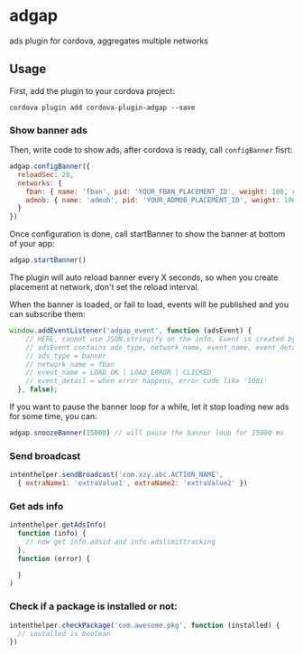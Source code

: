 # adgap
ads plugin for cordova, aggregates multiple networks

## Usage

First, add the plugin to your cordova project:

```
cordova plugin add cordova-plugin-adgap --save
```

### Show banner ads

Then, write code to show ads, after cordova is ready, call `configBanner` fisrt:

```js
adgap.configBanner({
  reloadSec: 26,
  networks: {
    fban: { name: 'fban', pid: 'YOUR_FBAN_PLACEMENT_ID', weight: 100, reloadSec: 25 },
    admob: { name: 'admob', pid: 'YOUR_ADMOB_PLACEMENT_ID', weight: 100, reloadSec: 25 },
  }
})
```

Once configuration is done, call startBanner to show the banner at bottom of your app:

```js
adgap.startBanner()
```

The plugin will auto reload banner every X seconds, so when you create placement at network, don't set the reload interval.

When the banner is loaded, or fail to load, events will be published and you can subscribe them:

```js
window.addEventListener('adgap_event', function (adsEvent) {
    // HERE, cannot use JSON.stringify on the info, Event is created by cordova, and cannot be serialized.
    // adsEvent contains ads_type, network_name, event_name, event_detail
    // ads_type = banner
    // network_name = fban
    // event_name = LOAD_OK | LOAD_ERROR | CLICKED
    // event_detail = when error happens, error code like '1001'
  }, false);
```

If you want to pause the banner loop for a while, let it stop loading new ads for some time, you can:

```js
adgap.snoozeBanner(15000) // will pause the banner loop for 15000 ms
```

### Send broadcast

```js
intenthelper.sendBroadcast('com.xzy.abc.ACTION_NAME',
  { extraName1: 'extraValue1', extraName2: 'extraValue2' })
```

### Get ads info

```js
intenthelper.getAdsInfo(
  function (info) {
    // now get info.adsid and info.adslimittracking
  },
  function (error) {

  }
)
```

### Check if a package is installed or not:

```js
intenthelper.checkPackage('com.awesome.pkg', function (installed) {
  // installed is boolean
})
```
